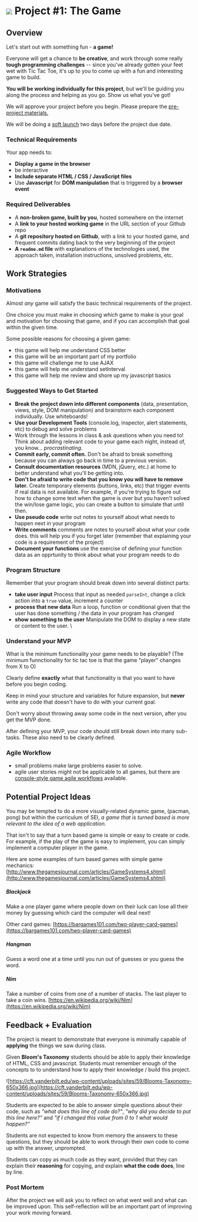 # ![](https://ga-dash.s3.amazonaws.com/production/assets/logo-9f88ae6c9c3871690e33280fcf557f33.png) Project #1: The Game

## Overview

Let's start out with something fun - **a game!**

Everyone will get a chance to **be creative**, and work through some really **tough programming challenges** -- since you've already gotten your feet wet with Tic Tac Toe, it's up to you to come up with a fun and interesting game to build.

**You will be working individually for this project**, but we'll be guiding you along the process and helping as you go. Show us what you've got!

We will approve your project before you begin. Please prepare the [pre-project materials.](pre-project-exercise.md)

We will be doing a [soft launch](/soft-launch.md) two days before the project due date.

### Technical Requirements

Your app needs to:
* **Display a game in the browser**
* be interactive
* **Include separate HTML / CSS / JavaScript files**
* Use **Javascript** for **DOM manipulation** that is triggered by a **browser event**

### Required Deliverables

* A **non-broken game, built by you**, hosted somewhere on the internet
* A **link to your hosted working game** in the URL section of your Github repo
* A **git repository hosted on Github**, with a link to your hosted game, and frequent commits dating back to the very beginning of the project
* **A ``readme.md`` file** with explanations of the technologies used, the approach taken, installation instructions, unsolved problems, etc.


## Work Strategies

### Motivations

Almost *any* game will satisfy the basic technical requirements of the project.

One choice you must make in choosing *which* game to make is your goal and motivation for choosing that game, and if you can accomplish that goal within the given time.

Some possible reasons for choosing a given game:

- this game will help me understand CSS better
- this game will be an important part of my portfolio
- this game will challenge me to use AJAX
- this game will help me understand setInterval
- this game will help me review and shore up my javascript basics

### Suggested Ways to Get Started

* **Break the project down into different components** (data, presentation, views, style, DOM manipulation) and brainstorm each component individually. Use whiteboards!
* **Use your Development Tools** (console.log, inspector, alert statements, etc) to debug and solve problems
* Work through the lessons in class & ask questions when you need to! Think about adding relevant code to your game each night, instead of, you know... _procrastinating_.
* **Commit early, commit often.** Don't be afraid to break something because you can always go back in time to a previous version.
* **Consult documentation resources** (MDN, jQuery, etc.) at home to better understand what you'll be getting into.
* **Don't be afraid to write code that you know you will have to remove later.** Create temporary elements (buttons, links, etc) that trigger events if real data is not available. For example, if you're trying to figure out how to change some text when the game is over but you haven't solved the win/lose game logic, you can create a button to simulate that until then.
* **Use pseudo code** write out notes to yourself about what needs to happen next in your program
* **Write comments** comments are notes to yourself about what your code does. this will help you if you forget later (remember that explaining your code is a requirement of the project)
* **Document your functions** use the exercise of defining your function data as an opprtunity to think about what your program needs to do

### Program Structure

Remember that your program should break down into several distinct parts:

- **take user input** Process that input as needed `parseInt`, change a click action into a `true` value, increment a counter
- **process that new data** Run a loop, function or conditional given that the user has done something / the data in your program has changed
- **show something to the user** Manipulate the DOM to display a new state or content to the user. \

### Understand your MVP

What is the minimum functionality your game needs to be playable? (The minimum funnctionality for tic tac toe is that the game "player" changes from X to O)

 Clearly define **exactly** what that functionality is that you want to have before you begin coding.

Keep in mind your structure and variables for future expansion, but **never** write any code that doesn't have to do with your current goal. 

Don't worry about throwing away some code in the next version, after you get the MVP done.

After defining your MVP, your code should still break down into many sub-tasks. These also need to be clearly defined.


### Agile Workflow
* small problems make large problems easier to solve.
* agile user stories might not be applicable to all games, but there are [console-style game agile workflows](game-exercise.md) available.

## Potential Project Ideas

You may be tempted to do a more visually-related dynamic game, (pacman, pong) but within the curriculum of SEI, *a game that is turned based is more relevant to the idea of a web application.*

That isn't to say that a turn based game is simple or easy to create or code. For example, if the play of the game is easy to implement, you can simply implement a computer player in the game.

Here are some examples of turn based games with simple game mechanics: [http://www.thegamesjournal.com/articles/GameSystems4.shtml](http://www.thegamesjournal.com/articles/GameSystems4.shtml)


##### Blackjack
Make a one player game where people down on their luck can lose all their money by guessing which card the computer will deal next!

Other card games: [https://bargames101.com/two-player-card-games](https://bargames101.com/two-player-card-games)

##### Hangman
Guess a word one at a time until you run out of guesses or you guess the word.

##### Nim
Take a number of coins from one of a number of stacks. The last player to take a coin wins. [https://en.wikipedia.org/wiki/Nim](https://en.wikipedia.org/wiki/Nim)

## Feedback + Evaluation
The project is meant to demonstrate that everyone is minimally capable of __applying__ the things we saw during class.

Given __Bloom's Taxonomy__ students should be able to apply their knowledge of HTML, CSS and javascript. Students must remember enough of the concepts to to understand how to apply their knowledge / build this project.

![https://cft.vanderbilt.edu/wp-content/uploads/sites/59/Blooms-Taxonomy-650x366.jpg](https://cft.vanderbilt.edu/wp-content/uploads/sites/59/Blooms-Taxonomy-650x366.jpg)

Students are expected to be able to answer simple questions about their code, such as *"what does this line of code do?"*, *"why did you decide to put this line here?"* and *"if I changed this value from 0 to 1 what would happen?"*

Students are not expected to know from memory the answers to these questions, but they should be able to work through their own code to come up with the answer, unprompted.

Students can copy as much code as they want, provided that they can explain their **reasoning** for copying, and explain **what the code does**, line by line.

### Post Mortem
After the project we will ask you to reflect on what went well and what can be improved upon. This self-reflection will be an important part of improving your work moving forward.

